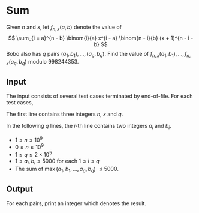 # Sum

Given $n$ and $x$, let $f_{n, x}(a, b)$ denote the value of 
$$
\sum_{i = a}^{n - b} \binom{i}{a} x^{i - a} \binom{n - i}{b} (x + 1)^{n - i - b}
$$
Bobo also has $q$ pairs $(a_1, b_1), \dots, (a_q, b_q)$. Find the value of $f_{n, x}(a_1, b_1), \dots, f_{n, x}(a_q, b_q)$ modulo $998244353$.

## Input

The input consists of several test cases terminated by end-of-file. For each test cases,

The first line contains three integers $n$, $x$ and $q$.

In the following $q$ lines, the $i$-th line contains two integers $a_i$ and $b_i$.

* $1 \leq n \leq 10^9$
* $0 \leq n \leq 10^9$
* $1 \leq q \leq 2 \times 10^5$
* $1 \leq a_i, b_i \leq 5000$ for each $1 \leq i \leq q$
* The sum of $\max(a_1, b_1, \dots, a_q, b_q)$ $\leq 5000$.

## Output

For each pairs, print an integer which denotes the result. 

<!--SAMPLES-->